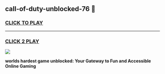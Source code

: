 
## call-of-duty-unblocked-76 👋
<h3>
<a href="https://premium.freeplayer.one?title=call-of-duty-unblocked-76&ref=14F">CLICK TO PLAY</a></h3>
<hr>

<h3>
<a href="https://premium.freeplayer.one?title=call-of-duty-unblocked-76&ref=14F">CLICK 2 PLAY</a>
  
</h3>

<a href="https://premium.freeplayer.one?title=call-of-duty-unblocked-76&ref=12F/"><img src="https://clearcache.store/games.png"></a>


**worlds hardest game unblocked: Your Gateway to Fun and Accessible Online Gaming**
